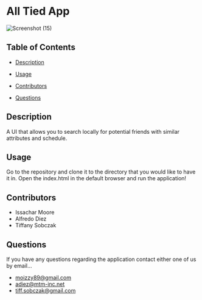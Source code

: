 # All Tied App

![Screenshot (15)](https://user-images.githubusercontent.com/93059565/155924841-23f168bc-1c33-488a-9d49-47da17120f1f.png)


## Table of Contents

* [Description](#description)

* [Usage](#usage)

* [Contributors](#contributors)

* [Questions](#questions)

## Description

A UI that allows you to search locally for potential friends with similar attributes and schedule. 

## Usage

Go to the repository and clone it to the directory that you would like to have it in. Open the index.html in the default browser and run the application!

## Contributors

* Issachar Moore
* Alfredo Diez
* Tiffany Sobczak

## Questions

If you have any questions regarding the application contact either one of us by email...

* moizzy89@gmail.com
* adiez@mtm-inc.net
* tiff.sobczak@gmail.com



